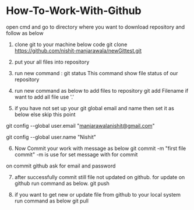 # How-To-Work-With-Github

open cmd and go to directory where you want to download repository and follow as below

1) clone git to your machine below code
git clone https://github.com/nishit-manjarawala/newGittest.git

2) put your all files into repository 

3) run new command : git status
This command show file status of our repository

4) run new command as below to add files to repository
git add Filename
if want to add all file use '.'

5) if you have not set up your git global email and name then set it as below else skip this point

git config --global user.email "manjarawalanishit@gmail.com"

git config --global user.name "Nishit"


6) Now Commit your work with message as below
git commit -m "first file commit"
-m is use for set message with for commit

on commit github ask for email and password

7) after successfully commit still file not updated on github. for update on github run command as below.
git push

8) if you want to get new or update file from github to your local system run command as below
git pull
